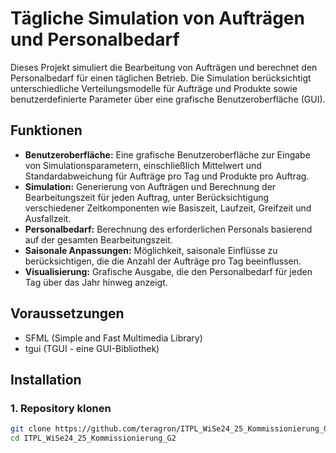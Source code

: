# Tägliche Simulation von Aufträgen und Personalbedarf

Dieses Projekt simuliert die Bearbeitung von Aufträgen und berechnet den Personalbedarf für einen täglichen Betrieb. Die Simulation berücksichtigt unterschiedliche Verteilungsmodelle für Aufträge und Produkte sowie benutzerdefinierte Parameter über eine grafische Benutzeroberfläche (GUI).

## Funktionen

- **Benutzeroberfläche:** Eine grafische Benutzeroberfläche zur Eingabe von Simulationsparametern, einschließlich Mittelwert und Standardabweichung für Aufträge pro Tag und Produkte pro Auftrag.
- **Simulation:** Generierung von Aufträgen und Berechnung der Bearbeitungszeit für jeden Auftrag, unter Berücksichtigung verschiedener Zeitkomponenten wie Basiszeit, Laufzeit, Greifzeit und Ausfallzeit.
- **Personalbedarf:** Berechnung des erforderlichen Personals basierend auf der gesamten Bearbeitungszeit.
- **Saisonale Anpassungen:** Möglichkeit, saisonale Einflüsse zu berücksichtigen, die die Anzahl der Aufträge pro Tag beeinflussen.
- **Visualisierung:** Grafische Ausgabe, die den Personalbedarf für jeden Tag über das Jahr hinweg anzeigt.

## Voraussetzungen

- SFML (Simple and Fast Multimedia Library)
- tgui (TGUI - eine GUI-Bibliothek)

## Installation

### 1. Repository klonen

```bash
git clone https://github.com/teragron/ITPL_WiSe24_25_Kommissionierung_G2.git
cd ITPL_WiSe24_25_Kommissionierung_G2
